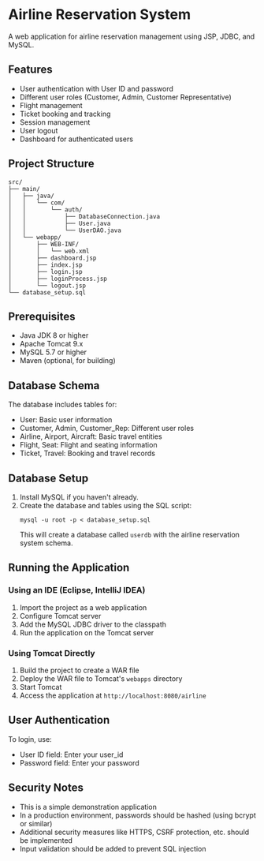 # Airline Reservation System

A web application for airline reservation management using JSP, JDBC, and MySQL.

## Features

- User authentication with User ID and password
- Different user roles (Customer, Admin, Customer Representative)
- Flight management
- Ticket booking and tracking
- Session management
- User logout
- Dashboard for authenticated users

## Project Structure

```
src/
├── main/
│   ├── java/
│   │   └── com/
│   │       └── auth/
│   │           ├── DatabaseConnection.java
│   │           ├── User.java
│   │           └── UserDAO.java
│   └── webapp/
│       ├── WEB-INF/
│       │   └── web.xml
│       ├── dashboard.jsp
│       ├── index.jsp
│       ├── login.jsp
│       ├── loginProcess.jsp
│       └── logout.jsp
└── database_setup.sql
```

## Prerequisites

- Java JDK 8 or higher
- Apache Tomcat 9.x
- MySQL 5.7 or higher
- Maven (optional, for building)

## Database Schema

The database includes tables for:
- User: Basic user information
- Customer, Admin, Customer_Rep: Different user roles
- Airline, Airport, Aircraft: Basic travel entities
- Flight, Seat: Flight and seating information
- Ticket, Travel: Booking and travel records

## Database Setup

1. Install MySQL if you haven't already.
2. Create the database and tables using the SQL script:
   ```
   mysql -u root -p < database_setup.sql
   ```
   This will create a database called `userdb` with the airline reservation system schema.

## Running the Application

### Using an IDE (Eclipse, IntelliJ IDEA)

1. Import the project as a web application
2. Configure Tomcat server
3. Add the MySQL JDBC driver to the classpath
4. Run the application on the Tomcat server

### Using Tomcat Directly

1. Build the project to create a WAR file
2. Deploy the WAR file to Tomcat's `webapps` directory
3. Start Tomcat
4. Access the application at `http://localhost:8080/airline`

## User Authentication

To login, use:
- User ID field: Enter your user_id
- Password field: Enter your password

## Security Notes

- This is a simple demonstration application
- In a production environment, passwords should be hashed (using bcrypt or similar)
- Additional security measures like HTTPS, CSRF protection, etc. should be implemented
- Input validation should be added to prevent SQL injection